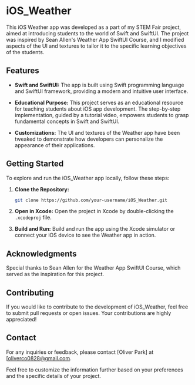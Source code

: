 # iOS_Weather

This iOS Weather app was developed as a part of my STEM Fair project, aimed at introducing students to the world of Swift and SwiftUI. The project was inspired by Sean Allen's Weather App SwiftUI Course, and I modified aspects of the UI and textures to tailor it to the specific learning objectives of the students.

## Features

- **Swift and SwiftUI:** The app is built using Swift programming language and SwiftUI framework, providing a modern and intuitive user interface.

- **Educational Purpose:** This project serves as an educational resource for teaching students about iOS app development. The step-by-step implementation, guided by a tutorial video, empowers students to grasp fundamental concepts in Swift and SwiftUI.

- **Customizations:** The UI and textures of the Weather app have been tweaked to demonstrate how developers can personalize the appearance of their applications.

## Getting Started

To explore and run the iOS_Weather app locally, follow these steps:

1. **Clone the Repository:**
    ```bash
    git clone https://github.com/your-username/iOS_Weather.git
    ```

2. **Open in Xcode:**
    Open the project in Xcode by double-clicking the `.xcodeproj` file.

3. **Build and Run:**
    Build and run the app using the Xcode simulator or connect your iOS device to see the Weather app in action.

## Acknowledgments

Special thanks to Sean Allen for the Weather App SwiftUI Course, which served as the inspiration for this project.

## Contributing

If you would like to contribute to the development of iOS_Weather, feel free to submit pull requests or open issues. Your contributions are highly appreciated!

## Contact

For any inquiries or feedback, please contact [Oliver Park] at [oliverco0828@gmail.com.

Feel free to customize the information further based on your preferences and the specific details of your project.
